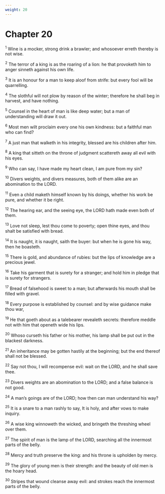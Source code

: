 ```yaml
---
weight: 20
---
```


# Chapter 20

<sup>1</sup> Wine is a mocker, strong drink a brawler; and whosoever erreth thereby is not wise. 

<sup>2</sup> The terror of a king is as the roaring of a lion: he that provoketh him to anger sinneth against his own life. 

<sup>3</sup> It is an honour for a man to keep aloof from strife: but every fool will be quarrelling. 

<sup>4</sup> The slothful will not plow by reason of the winter; therefore he shall beg in harvest, and have nothing. 

<sup>5</sup> Counsel in the heart of man is like deep water; but a man of understanding will draw it out. 

<sup>6</sup> Most men wilt proclaim every one his own kindness: but a faithful man who can find? 

<sup>7</sup> A just man that walketh in his integrity, blessed are his children after him. 

<sup>8</sup> A king that sitteth on the throne of judgment scattereth away all evil with his eyes. 

<sup>9</sup> Who can say, I have made my heart clean, I am pure from my sin? 

<sup>10</sup> Divers weights, and divers measures, both of them alike are an abomination to the LORD. 

<sup>11</sup> Even a child maketh himself known by his doings, whether his work be pure, and whether it be right. 

<sup>12</sup> The hearing ear, and the seeing eye, the LORD hath made even both of them. 

<sup>13</sup> Love not sleep, lest thou come to poverty; open thine eyes, and thou shalt be satisfied with bread. 

<sup>14</sup> It is naught, it is naught, saith the buyer: but when he is gone his way, then he boasteth. 

<sup>15</sup> There is gold, and abundance of rubies: but the lips of knowledge are a precious jewel. 

<sup>16</sup> Take his garment that is surety for a stranger; and hold him in pledge that is surety for strangers. 

<sup>17</sup> Bread of falsehood is sweet to a man; but afterwards his mouth shall be filled with gravel. 

<sup>18</sup> Every purpose is established by counsel: and by wise guidance make thou war, 

<sup>19</sup> He that goeth about as a talebearer revealeth secrets: therefore meddle not with him that openeth wide his lips. 

<sup>20</sup> Whoso curseth his father or his mother, his lamp shall be put out in the blackest darkness. 

<sup>21</sup> An inheritance may be gotten hastily at the beginning; but the end thereof shall not be blessed. 

<sup>22</sup> Say not thou, I will recompense evil: wait on the LORD, and he shall save thee. 

<sup>23</sup> Divers weights are an abomination to the LORD; and a false balance is not good. 

<sup>24</sup> A man’s goings are of the LORD; how then can man understand his way? 

<sup>25</sup> It is a snare to a man rashly to say, It is holy, and after vows to make inquiry. 

<sup>26</sup> A wise king winnoweth the wicked, and bringeth the threshing wheel over them. 

<sup>27</sup> The spirit of man is the lamp of the LORD, searching all the innermost parts of the belly. 

<sup>28</sup> Mercy and truth preserve the king: and his throne is upholden by mercy. 

<sup>29</sup> The glory of young men is their strength: and the beauty of old men is the hoary head. 

<sup>30</sup> Stripes that wound cleanse away evil: and strokes reach the innermost parts of the belly. 


